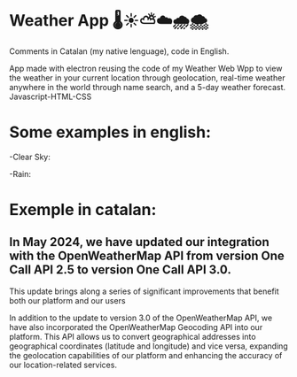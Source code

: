 # Weather App 🌡️☀️⛅☁️🌧️🌨️
Comments in Catalan (my native lenguage), code in English.

App made with electron reusing the code of my Weather Web Wpp to view the weather in your current location through geolocation, real-time weather anywhere in the world through name search, and a 5-day weather forecast. Javascript-HTML-CSS

# Some examples in english:

  -Clear Sky:


  -Rain:
  

# Exemple in catalan:


## In May 2024, we have updated our integration with the OpenWeatherMap API from version One Call API 2.5 to version One Call API 3.0.

This update brings along a series of significant improvements that benefit both our platform and our users

In addition to the update to version 3.0 of the OpenWeatherMap API, we have also incorporated the OpenWeatherMap Geocoding API into our platform. This API allows us to convert geographical addresses into geographical coordinates (latitude and longitude) and vice versa, expanding the geolocation capabilities of our platform and enhancing the accuracy of our location-related services.




  


